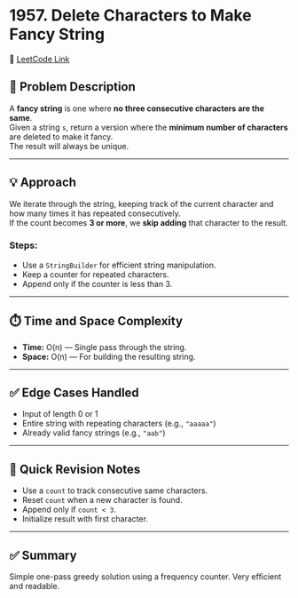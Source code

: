 # 1957. Delete Characters to Make Fancy String

🔗 [LeetCode Link](https://leetcode.com/problems/delete-characters-to-make-fancy-string/)

## 📝 Problem Description
A **fancy string** is one where **no three consecutive characters are the same**.  
Given a string `s`, return a version where the **minimum number of characters** are deleted to make it fancy.  
The result will always be unique.

---

## 💡 Approach

We iterate through the string, keeping track of the current character and how many times it has repeated consecutively.  
If the count becomes **3 or more**, we **skip adding** that character to the result.

### Steps:
- Use a `StringBuilder` for efficient string manipulation.
- Keep a counter for repeated characters.
- Append only if the counter is less than 3.

---

## ⏱️ Time and Space Complexity

- **Time:** O(n) — Single pass through the string.
- **Space:** O(n) — For building the resulting string.

---

## ✅ Edge Cases Handled

- Input of length 0 or 1
- Entire string with repeating characters (e.g., `"aaaaa"`)
- Already valid fancy strings (e.g., `"aab"`)

---

## 🚀 Quick Revision Notes

- Use a `count` to track consecutive same characters.
- Reset `count` when a new character is found.
- Append only if `count < 3`.
- Initialize result with first character.

---

## ✅ Summary

Simple one-pass greedy solution using a frequency counter. Very efficient and readable.

